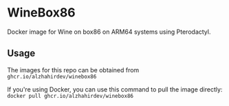# WineBox86
Docker image for Wine on box86 on ARM64 systems using Pterodactyl.

## Usage
The images for this repo can be obtained from `ghcr.io/alzhahirdev/winebox86`

If you're using Docker, you can use this command to pull the image directly:\
`docker pull ghcr.io/alzhahirdev/winebox86`